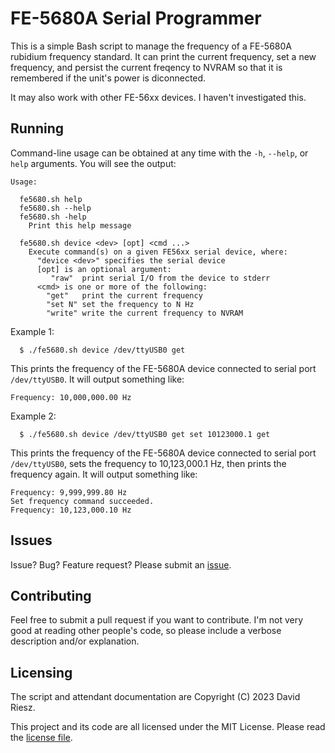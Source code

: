 # FE-5680A Serial Programmer

This is a simple Bash script to manage the frequency of a FE-5680A rubidium
frequency standard.  It can print the current frequency, set a new frequency,
and persist the current freqency to NVRAM so that it is remembered if the
unit's power is diconnected.

It may also work with other FE-56xx devices.  I haven't investigated this.

## Running

Command-line usage can be obtained at any time with the ```-h```, ```--help```, or ```help``` arguments.  You will see the output:

```
Usage:

  fe5680.sh help
  fe5680.sh --help
  fe5680.sh -help
    Print this help message

  fe5680.sh device <dev> [opt] <cmd ...>
    Execute command(s) on a given FE56xx serial device, where:
      "device <dev>" specifies the serial device
      [opt] is an optional argument:
         "raw"  print serial I/O from the device to stderr
      <cmd> is one or more of the following:
        "get"   print the current frequency
        "set N" set the frequency to N Hz
        "write" write the current frequency to NVRAM
```

Example 1:

```
  $ ./fe5680.sh device /dev/ttyUSB0 get
```

This prints the frequency of the FE-5680A device connected to serial port
```/dev/ttyUSB0```.  It will output something like:

```
Frequency: 10,000,000.00 Hz
```

Example 2:

```
  $ ./fe5680.sh device /dev/ttyUSB0 get set 10123000.1 get
```

This prints the frequency of the FE-5680A device connected to serial port
```/dev/ttyUSB0```, sets the frequency to 10,123,000.1 Hz, then prints the
frequency again.  It will output something like:

```
Frequency: 9,999,999.80 Hz
Set frequency command succeeded.
Frequency: 10,123,000.10 Hz
```

## Issues

Issue?  Bug?  Feature request?  Please submit an [issue](issues).

## Contributing

Feel free to submit a pull request if you want to contribute.
I'm not very good at reading other people's code, so please
include a verbose description and/or explanation.

## Licensing

The script and attendant documentation are Copyright (C) 2023 David Riesz.

This project and its code are all licensed under the MIT License.
Please read the [license file](LICENSE).

